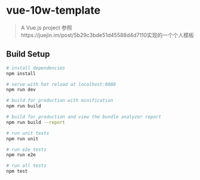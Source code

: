 # vue-10w-template

> A Vue.js project
> 参照https://juejin.im/post/5b29c3bde51d45588d4d7110实现的一个个人模板

## Build Setup

```bash
# install dependencies
npm install

# serve with hot reload at localhost:8080
npm run dev

# build for production with minification
npm run build

# build for production and view the bundle analyzer report
npm run build --report

# run unit tests
npm run unit

# run e2e tests
npm run e2e

# run all tests
npm test
```
